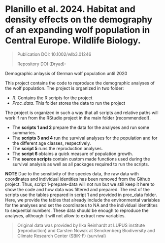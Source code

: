 # Planillo et al. 2024. Habitat and density effects on the demography of an expanding wolf population in Central Europe. Wildlife Biology.

<blockquote> Publication DOI: 10.1002/wlb3.01246
  
Repository DOI (Dryad): </blockquote>

Demographic anlaysis of German wolf population until 2020

This project contains the code to reproduce the demographic analyses of the wolf population. The project is organized in two folder:

- *R*. Contains the R scripts for the project
- *Proc_data*. This folder stores the data to run the project

The project is organized in such a way that all scripts and relative paths will work if ran from the RStudio project in the main folder (recommended!).
* The <b> scripts 1 and 2 </b> prepare the data for the analyses and run some summaries. 
* The <b> scripts 3 and 4 </b> run the survival analyses for the population and for the different age classes, respectively.
* The <b> script 5 </b> runs the reproduction analyses.
* The <b> script 6 </b> obtains a quick measure of population growth.
* The <b> source scripts </b> contain custom made functions used during the survival analysis as well as all packages required to run the scripts.

**NOTE**
Due to the sensitivity of the species data, the raw data with coordinates and individual identities has been removed from the Github project.
Thus, script 1-prepare-data will not run but we still keep it here to show the code and how data was filtered and prepared.
The rest of the scripts use the tables prepared in script 1 and provided in proc_data folder. Here, we provide the tables that already include the environmental variables for the analyses and set the coordinates to NA and the individual identitites to sequential numbers.
These data should be enough to reproduce the analyses, although it will not allow to extract new variables.

> Original data was provided by Ilka Reinhardt at LUPUS institute (reproduction) and Carsten Nowak at Senckenberg Biodiversity and Climate Research Center (SBiK-F) (survival)
